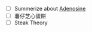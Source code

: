 - [ ] Summerize about [Adenosine](01.Productivity/Physiologic/Neurochemicals/Adenosine.md)
- [ ] 薯仔芝心蛋餅
- [ ] Steak Theory